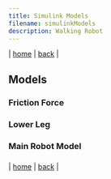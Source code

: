 ```yaml
---
title: Simulink Models
filename: simulinkModels
description: Walking Robot
---
```


| [home](index) | [back](walkingRobot) |

## Models

### Friction Force

### Lower Leg

### Main Robot Model

###

| [home](index) | [back](walkingRobot) |
